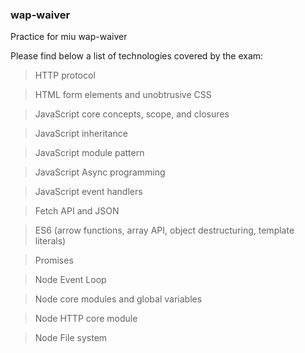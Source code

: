 ### wap-waiver
Practice for miu wap-waiver

Please find below a list of technologies covered by the exam: 

> HTTP protocol 

> HTML form elements and unobtrusive CSS 

> JavaScript core concepts, scope, and closures 

> JavaScript inheritance 

> JavaScript module pattern 

> JavaScript Async programming                                         

> JavaScript event handlers 

> Fetch API and JSON 

> ES6 (arrow functions, array API, object destructuring, template literals) 

> Promises 

> Node Event Loop 

> Node core modules and global variables 

> Node HTTP core module 

> Node File system
